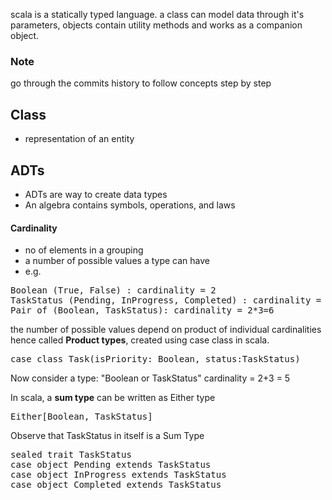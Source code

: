 scala is a statically typed language.
a class can model data through it's parameters, objects contain utility methods and works as a companion object.

### Note
go through the commits history to follow concepts step by step 

## Class
- representation of an entity

## ADTs
- ADTs are way to create data types
- An algebra contains symbols, operations, and laws
#### Cardinality
- no of elements in a grouping
- a number of possible values a type can have
- e.g. 
<pre>
Boolean (True, False) : cardinality = 2 
TaskStatus (Pending, InProgress, Completed) : cardinality = 3
Pair of (Boolean, TaskStatus): cardinality = 2*3=6
</pre>

the number of possible values depend on product of individual cardinalities
hence called **Product types**, created using case class in scala.

<pre>
case class Task(isPriority: Boolean, status:TaskStatus)
</pre>

Now consider a type: "Boolean or TaskStatus"
cardinality = 2+3 = 5

In scala, a **sum type** can be written as Either type
<pre>
Either[Boolean, TaskStatus]
</pre>

Observe that TaskStatus in itself is a Sum Type
<pre>
sealed trait TaskStatus
case object Pending extends TaskStatus
case object InProgress extends TaskStatus
case object Completed extends TaskStatus
</pre>
